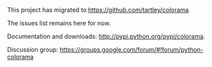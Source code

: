 This project has migrated to https://github.com/tartley/colorama

The issues list remains here for now.

Documentation and downloads: http://pypi.python.org/pypi/colorama.

Discussion group: https://groups.google.com/forum/#!forum/python-colorama